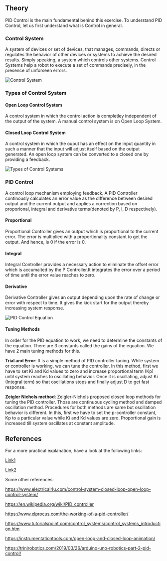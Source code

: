 ## Theory
PID Control is the main fundamental behind this exercise. To understand PID Control, let us first understand what is Control in general.

### Control System
A system of devices or set of devices, that manages, commands, directs or regulates the behavior of other devices or systems to achieve the desired results. Simply speaking, a system which controls other systems. Control Systems help a robot to execute a set of commands precisely, in the presence of unforseen errors.

![Control System](./assets/exercises/follow_line/Theory/ControlSystems.jpg)

### Types of Control System
#### Open Loop Control System
A control system in which the control action is completley independent of the output of the system. A manual control system is on Open Loop System.

#### Closed Loop Control System
A control system in which the ouput has an effect on the input quantity in such a manner that the input will adjust itself based on the output generated. An open loop system can be converted to a closed one by providing a feedback.

![Types of Control Systems](./assets/exercises/follow_line/Theory/TypesofControlSystems.jpg)

### PID Control
A control loop mechanism employing feedback. A PID Controller continously calculates an error value as the difference between desired output and the current output and applies a correction based on proporional, integral and derivative terms(denoted by P, I, D respectively).

#### Proportional
Proportional Controller gives an output which is proportional to the current error. The error is multiplied with a proportionality constant to get the output. And hence, is 0 if the error is 0.
#### Integral
Integral Controller provides a necessary action to eliminate the offset error which is accumalted by the P Controller.It integrates the error over a period of time until the error value reaches to zero.
#### Derivative
Derivative Controller gives an output depending upon the rate of change or error with respect to time. It gives the kick start for the output thereby increasing system response.

![PID Control Equation](./assets/exercises/follow_line/Theory/PID.png)

#### Tuning Methods
In order for the PID equation to work, we need to determine the constants of the equation. There are 3 constants called the gains of the equation. We have 2 main tuning methods for this.

**Trial and Error**: It is a simple method of PID controller tuning. While system or controller is working, we can tune the controller. In this method, first we have to set Ki and Kd values to zero and increase proportional term (Kp) until system reaches to oscillating behavior. Once it is oscillating, adjust Ki (Integral term) so that oscillations stops and finally adjust D to get fast response.

**Zeigler Nichols method**: Zeigler-Nichols proposed closed loop methods for tuning the PID controller. Those are continuous cycling method and damped oscillation method. Procedures for both methods are same but oscillation behavior is different. In this, first we have to set the p-controller constant, Kp to a particular value while Ki and Kd values are zero. Proportional gain is increased till system oscillates at constant amplitude.

## References
For a more practical explanation, have a look at the following links:

[Link1](https://accautomation.ca/tag/pid-control-car-analogy/)

[Link2](https://www.youtube.com/watch?v=UR0hOmjaHp0)

Some other references:

https://www.electrical4u.com/control-system-closed-loop-open-loop-control-system/

https://en.wikipedia.org/wiki/PID_controller

https://www.elprocus.com/the-working-of-a-pid-controller/

https://www.tutorialspoint.com/control_systems/control_systems_introduction.htm

https://instrumentationtools.com/open-loop-and-closed-loop-animation/

https://trinirobotics.com/2019/03/26/arduino-uno-robotics-part-2-pid-control/

